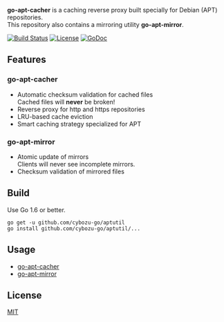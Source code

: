 **go-apt-cacher** is a caching reverse proxy built specially for Debian (APT) repositories.  
This repository also contains a mirroring utility **go-apt-mirror**.

[![Build Status](https://travis-ci.org/cybozu-go/aptutil.svg?branch=master)](https://travis-ci.org/cybozu-go/aptutil)
[![License](https://img.shields.io/badge/license-MIT-blue.svg)][MIT]
[![GoDoc](https://godoc.org/github.com/cybozu-go/aptutil?status.png)](https://godoc.org/github.com/cybozu-go/aptutil)

Features
--------

### go-apt-cacher

* Automatic checksum validation for cached files  
    Cached files will **never** be broken!
* Reverse proxy for http and https repositories
* LRU-based cache eviction
* Smart caching strategy specialized for APT

### go-apt-mirror

* Atomic update of mirrors  
    Clients will never see incomplete mirrors.
* Checksum validation of mirrored files

Build
-----

Use Go 1.6 or better.

```
go get -u github.com/cybozu-go/aptutil
go install github.com/cybozu-go/aptutil/...
```

Usage
-----

* [go-apt-cacher](cmd/go-apt-cacher/USAGE.md)
* [go-apt-mirror](cmd/go-apt-mirror/USAGE.md)

License
-------

[MIT][]

[MIT]: https://opensource.org/licenses/MIT
